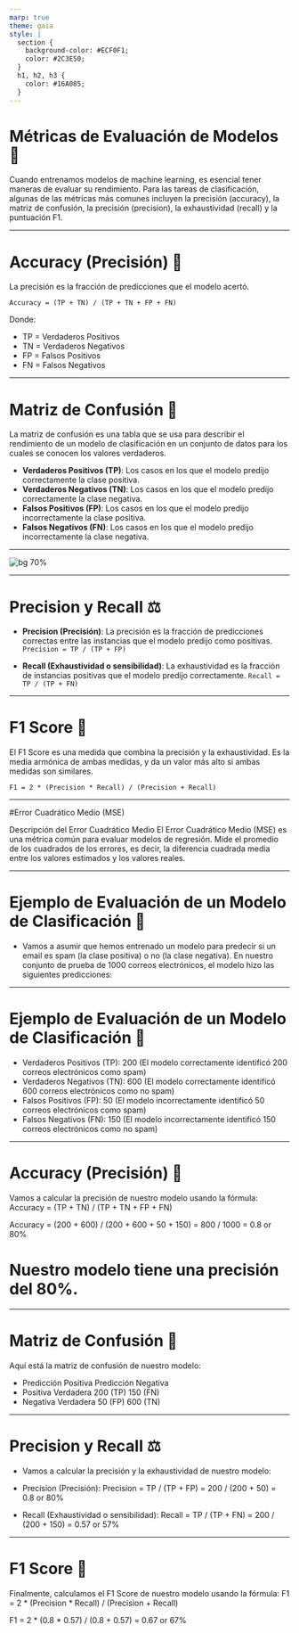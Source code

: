 ```yaml
---
marp: true
theme: gaia
style: |
  section {
    background-color: #ECF0F1;
    color: #2C3E50;
  }
  h1, h2, h3 {
    color: #16A085;
  }
---
```


# Métricas de Evaluación de Modelos 📏

Cuando entrenamos modelos de machine learning, es esencial tener maneras de evaluar su rendimiento. Para las tareas de clasificación, algunas de las métricas más comunes incluyen la precisión (accuracy), la matriz de confusión, la precisión (precision), la exhaustividad (recall) y la puntuación F1.

---

# Accuracy (Precisión) 🎯

La precisión es la fracción de predicciones que el modelo acertó.

`Accuracy = (TP + TN) / (TP + TN + FP + FN)`

Donde:

- TP = Verdaderos Positivos
- TN = Verdaderos Negativos
- FP = Falsos Positivos
- FN = Falsos Negativos

---

# Matriz de Confusión 🧮

La matriz de confusión es una tabla que se usa para describir el rendimiento de un modelo de clasificación en un conjunto de datos para los cuales se conocen los valores verdaderos.

- **Verdaderos Positivos (TP)**: Los casos en los que el modelo predijo correctamente la clase positiva.
- **Verdaderos Negativos (TN)**: Los casos en los que el modelo predijo correctamente la clase negativa.
- **Falsos Positivos (FP)**: Los casos en los que el modelo predijo incorrectamente la clase positiva.
- **Falsos Negativos (FN)**: Los casos en los que el modelo predijo incorrectamente la clase negativa.
---
![bg 70% ](https://miro.medium.com/max/712/1*Z54JgbS4DUwWSknhDCvNTQ.png)

---

# Precision y Recall ⚖️

- **Precision (Precisión)**: La precisión es la fracción de predicciones correctas entre las instancias que el modelo predijo como positivas. 
`Precision = TP / (TP + FP)`

- **Recall (Exhaustividad o sensibilidad)**: La exhaustividad es la fracción de instancias positivas que el modelo predijo correctamente. 
`Recall = TP / (TP + FN)`

---

# F1 Score 🥇

El F1 Score es una medida que combina la precisión y la exhaustividad. Es la media armónica de ambas medidas, y da un valor más alto si ambas medidas son similares.

`F1 = 2 * (Precision * Recall) / (Precision + Recall)`

---
#Error Cuadrático Medio (MSE)


Descripción del Error Cuadrático Medio
El Error Cuadrático Medio (MSE) es una métrica común para evaluar modelos de regresión. Mide el promedio de los cuadrados de los errores, es decir, la diferencia cuadrada media entre los valores estimados y los valores reales.


---

# Ejemplo de Evaluación de un Modelo de Clasificación 🧪

- Vamos a asumir que hemos entrenado un modelo para predecir si un email es spam (la clase positiva) o no (la clase negativa). En nuestro conjunto de prueba de 1000 correos electrónicos, el modelo hizo las siguientes predicciones:
---
# Ejemplo de Evaluación de un Modelo de Clasificación 🧪
- Verdaderos Positivos (TP): 200 (El modelo correctamente identificó 200 correos electrónicos como spam)
- Verdaderos Negativos (TN): 600 (El modelo correctamente identificó 600 correos electrónicos como no spam)
- Falsos Positivos (FP): 50 (El modelo incorrectamente identificó 50 correos electrónicos como spam)
- Falsos Negativos (FN): 150 (El modelo incorrectamente identificó 150 correos electrónicos como no spam)

---
# Accuracy (Precisión) 🎯
Vamos a calcular la precisión de nuestro modelo usando la fórmula: Accuracy = (TP + TN) / (TP + TN + FP + FN)

Accuracy = (200 + 600) / (200 + 600 + 50 + 150) = 800 / 1000 = 0.8 or 80%

# Nuestro modelo tiene una precisión del 80%.
---
# Matriz de Confusión 🧮
Aquí está la matriz de confusión de nuestro modelo:

-	Predicción Positiva	Predicción Negativa
- Positiva Verdadera	200 (TP)	150 (FN)
- Negativa Verdadera	50 (FP)	600 (TN)
---
# Precision y Recall ⚖️
- Vamos a calcular la precisión y la exhaustividad de nuestro modelo:

- Precision (Precisión): Precision = TP / (TP + FP) = 200 / (200 + 50) = 0.8 or 80%
- Recall (Exhaustividad o sensibilidad): Recall = TP / (TP + FN) = 200 / (200 + 150) = 0.57 or 57%
---
# F1 Score 🥇
Finalmente, calculamos el F1 Score de nuestro modelo usando la fórmula: F1 = 2 * (Precision * Recall) / (Precision + Recall)

F1 = 2 * (0.8 * 0.57) / (0.8 + 0.57) = 0.67 or 67%

